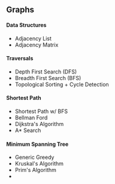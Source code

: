 ## Graphs
#### Data Structures
- Adjacency List
- Adjacency Matrix
#### Traversals
- Depth First Search (DFS)
- Breadth First Search (BFS)
- Topological Sorting + Cycle Detection
#### Shortest Path
- Shortest Path w/ BFS
- Bellman Ford
- Dijkstra's Algorithm
- A\* Search
#### Minimum Spanning Tree
- Generic Greedy
- Kruskal's Algorithm
- Prim's Algorithm
- 
